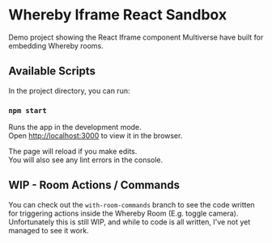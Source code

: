 # Whereby Iframe React Sandbox

Demo project showing the React Iframe component Multiverse have built for embedding Whereby rooms.

## Available Scripts

In the project directory, you can run:

### `npm start`

Runs the app in the development mode.\
Open [http://localhost:3000](http://localhost:3000) to view it in the browser.

The page will reload if you make edits.\
You will also see any lint errors in the console.

## WIP - Room Actions / Commands

You can check out the `with-room-commands` branch to see the code written for triggering actions inside the Whereby Room (E.g. toggle camera).
Unfortunately this is still WIP, and while to code is all written, I've not yet managed to see it work.
